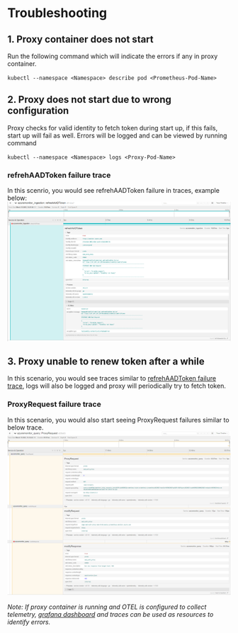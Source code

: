 # Troubleshooting 

## 1. Proxy container does not start 
Run the following command which will indicate the errors if any in proxy container.

`
kubectl --namespace <Namespace> describe pod <Prometheus-Pod-Name>
`
## 2. Proxy does not start due to wrong configuration
Proxy checks for valid identity to fetch token during start up, if this fails, start up will fail as well. Errors will be logged and can be viewed by running command

`
kubectl --namespace <Namespace> logs <Proxy-Pod-Name>
`

### refrehAADToken failure trace
In this scenrio, you would see refrehAADToken failure in traces, example below:
![Token refresh failure due to invalid identity](../images/troubleshooting/token-refresh-failure-invalid-identity.png)

## 3. Proxy unable to renew token after a while
In this scenario, you would see traces similar to [refrehAADToken failure trace](#refrehaadtoken-failure-trace), logs will also be logged and proxy will periodically try to fetch token.

### ProxyRequest failure trace
In this scenario, you would also start seeing ProxyRequest failures similar to below trace.
![Proxy request failure due to 403](../images/troubleshooting/proxy-request-failure-403.png)

*Note: If proxy container is running and OTEL is configured to collect telemetry, [grafana dashboard](./TELEMETRY.md#grafana) and traces can be used as resources to identify errors.*